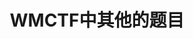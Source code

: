 ---
layout: post
title: WMCTF中其他的题目
categories: [blog ]
tags: [Ctf,]
description: "当时禁了非常多的类"
image:
  feature: windows.jpg
  credit: JYcxk
  creditlink: azeril.com
---